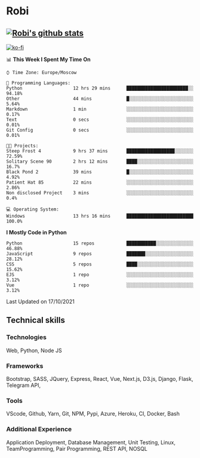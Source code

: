# Robi

[![Robi's github stats](https://github-readme-stats-lime-theta.vercel.app/api?username=robimez&count_private=true&show_icons=true&theme=dark)](https://github.com/RobiMez/github-readme-stats)
---
[![ko-fi](https://ko-fi.com/img/githubbutton_sm.svg)](https://ko-fi.com/K3K74LSLU)

<!--START_SECTION:waka-->
📊 **This Week I Spent My Time On** 

```text
⌚︎ Time Zone: Europe/Moscow

💬 Programming Languages: 
Python                   12 hrs 29 mins      ███████████████████████░░   94.18% 
Other                    44 mins             █░░░░░░░░░░░░░░░░░░░░░░░░   5.64% 
Markdown                 1 min               ░░░░░░░░░░░░░░░░░░░░░░░░░   0.17% 
Text                     0 secs              ░░░░░░░░░░░░░░░░░░░░░░░░░   0.01% 
Git Config               0 secs              ░░░░░░░░░░░░░░░░░░░░░░░░░   0.01%

🐱‍💻 Projects: 
Steep Frost 4            9 hrs 37 mins       ██████████████████░░░░░░░   72.59% 
Solitary Scene 90        2 hrs 12 mins       ████░░░░░░░░░░░░░░░░░░░░░   16.7% 
Black Pond 2             39 mins             █░░░░░░░░░░░░░░░░░░░░░░░░   4.92% 
Patient Hat 85           22 mins             ░░░░░░░░░░░░░░░░░░░░░░░░░   2.86% 
Non disclosed Project    3 mins              ░░░░░░░░░░░░░░░░░░░░░░░░░   0.4%

💻 Operating System: 
Windows                  13 hrs 16 mins      █████████████████████████   100.0%

```

**I Mostly Code in Python** 

```text
Python                   15 repos            ███████████░░░░░░░░░░░░░░   46.88% 
JavaScript               9 repos             ███████░░░░░░░░░░░░░░░░░░   28.12% 
CSS                      5 repos             ████░░░░░░░░░░░░░░░░░░░░░   15.62% 
EJS                      1 repo              ░░░░░░░░░░░░░░░░░░░░░░░░░   3.12% 
Vue                      1 repo              ░░░░░░░░░░░░░░░░░░░░░░░░░   3.12%

```



 Last Updated on 17/10/2021
<!--END_SECTION:waka-->

## Technical skills

### Technologies 

Web, Python, Node JS

### Frameworks

Bootstrap, SASS, JQuery, Express, React, Vue, Next.js,
D3.js, Django, Flask, Telegram API,

### Tools

VScode, Github, Yarn, Git, NPM, Pypi, Azure, Heroku, CI, Docker, Bash

### Additional Experience

Application Deployment, Database Management, Unit Testing, Linux, TeamProgramming, Pair Programming, REST API, NOSQL
